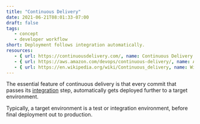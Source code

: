 ```yaml
---
title: "Continuous Delivery"
date: 2021-06-21T08:01:33-07:00
draft: false
tags:
   - concept
   - developer workflow
short: Deployment follows integration automatically.
resources:
   - { url: https://continuousdelivery.com/, name: Continuous Delivery }
   - { url: https://aws.amazon.com/devops/continuous-delivery/, name: AWS article }
   - { url: https://en.wikipedia.org/wiki/Continuous_delivery, name: Wikipedia }
---
```


The essential feature of continuous delivery is that every commit that passes its [integration](/glossary/continuous-integration) step, automatically gets deployed further to a target environment.

Typically, a target environment is a test or integration environment, before final deployment out to production.

